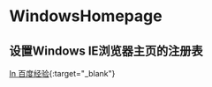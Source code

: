 # WindowsHomepage
设置Windows IE浏览器主页的注册表
------
[In 百度经验](https://jingyan.baidu.com/article/11c17a2c2d4938f446e39dc3.html){:target="_blank"}

